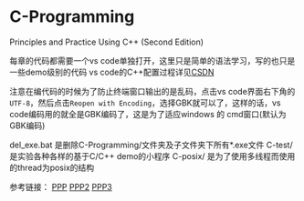 <!--
 * @Author: your name
 * @Date: 2020-09-20 16:10:02
 * @LastEditTime: 2020-12-14 16:10:47
 * @LastEditors: Please set LastEditors
 * @Description: In User Settings Edit
 * @FilePath: \undefinedc:\Education\code\C-Programming\README.md
-->
# C-Programming
Principles and Practice Using C++ (Second Edition)

每章的代码都需要一个vs code单独打开，这里只是简单的语法学习，写的也只是一些demo级别的代码
vs code的C++配置过程详见[CSDN](https://blog.csdn.net/bat67/article/details/76095813)

注意在编代码的时候为了防止终端窗口输出的是乱码，点击vs code界面右下角的`UTF-8`，然后点击`Reopen with Encoding`，选择GBK就可以了，这样的话，vs code编码用的就全是GBK编码了，这是为了适应windows 的 cmd窗口(默认为GBK编码)

del_exe.bat 是删除C-Programming/文件夹及子文件夹下所有*.exe文件
C-test/ 是实验各种各样的基于C/C++ demo的小程序
C-posix/ 是为了使用多线程而使用的thread为posix的结构

参考链接：
[PPP](https://github.com/thelastpolaris/Programming-Principles-and-Practice-Using-C-)
[PPP2](https://github.com/Jtaim/Programming-Principles-and-Practice-Using-Cpp)
[PPP3](https://github.com/bewuethr/stroustrup-ppp)

